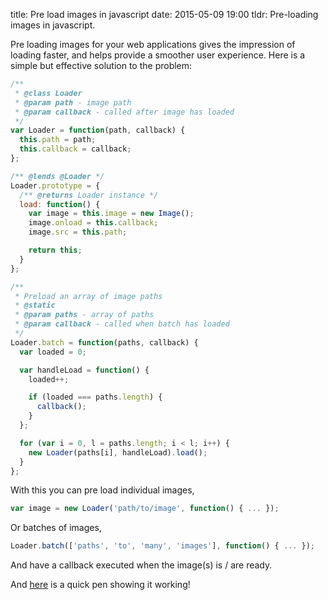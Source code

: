 title: Pre load images in javascript
date: 2015-05-09 19:00
tldr: Pre-loading images in javascript.

Pre loading images for your web applications gives the impression of loading faster, and
helps provide a smoother user experience. Here is a simple but effective solution to the problem:

```javascript
/**
 * @class Loader
 * @param path - image path
 * @param callback - called after image has loaded
 */
var Loader = function(path, callback) {
  this.path = path;
  this.callback = callback;
};

/** @lends @Loader */
Loader.prototype = {
  /** @returns Loader instance */
  load: function() {
    var image = this.image = new Image();
    image.onload = this.callback;
    image.src = this.path;

    return this;
  }
};

/**
 * Preload an array of image paths
 * @static
 * @param paths - array of paths
 * @param callback - called when batch has loaded
 */
Loader.batch = function(paths, callback) {
  var loaded = 0;

  var handleLoad = function() {
    loaded++;

    if (loaded === paths.length) {
      callback();
    }
  };

  for (var i = 0, l = paths.length; i < l; i++) {
    new Loader(paths[i], handleLoad).load();
  }
};
```

With this you can pre load individual images,

```javascript
var image = new Loader('path/to/image', function() { ... });
```

Or batches of images,

```javascript
Loader.batch(['paths', 'to', 'many', 'images'], function() { ... });
```

And have a callback executed when the image(s) is / are ready.

And [here](http://codepen.io/nathamanath/pen/MwwRrr) is a quick pen showing
it working!

